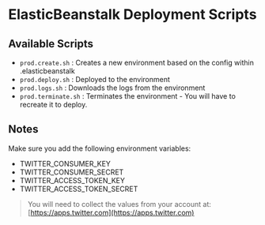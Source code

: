 # ElasticBeanstalk Deployment Scripts

## Available Scripts

* `prod.create.sh` : Creates a new environment based on the config within .elasticbeanstalk
* `prod.deploy.sh` : Deployed to the environment
* `prod.logs.sh` : Downloads the logs from the environment
* `prod.terminate.sh` : Terminates the environment - You will have to recreate it to deploy.


## Notes

Make sure you add the following environment variables:

* TWITTER_CONSUMER_KEY
* TWITTER_CONSUMER_SECRET
* TWITTER_ACCESS_TOKEN_KEY
* TWITTER_ACCESS_TOKEN_SECRET

> You will need to collect the values from your account at: [https://apps.twitter.com](https://apps.twitter.com)
